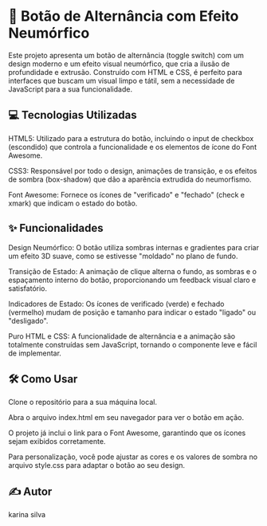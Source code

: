 # 🎨 Botão de Alternância com Efeito Neumórfico
Este projeto apresenta um botão de alternância (toggle switch) com um design moderno e um efeito visual neumórfico, que cria a ilusão de profundidade e extrusão. Construído com HTML e CSS, é perfeito para interfaces que buscam um visual limpo e tátil, sem a necessidade de JavaScript para a sua funcionalidade.

## 💻 Tecnologias Utilizadas
HTML5: Utilizado para a estrutura do botão, incluindo o input de checkbox (escondido) que controla a funcionalidade e os elementos de ícone do Font Awesome.

CSS3: Responsável por todo o design, animações de transição, e os efeitos de sombra (box-shadow) que dão a aparência extrudida do neumorfismo.

Font Awesome: Fornece os ícones de "verificado" e "fechado" (check e xmark) que indicam o estado do botão.

## ✨ Funcionalidades
Design Neumórfico: O botão utiliza sombras internas e gradientes para criar um efeito 3D suave, como se estivesse "moldado" no plano de fundo.

Transição de Estado: A animação de clique alterna o fundo, as sombras e o espaçamento interno do botão, proporcionando um feedback visual claro e satisfatório.

Indicadores de Estado: Os ícones de verificado (verde) e fechado (vermelho) mudam de posição e tamanho para indicar o estado "ligado" ou "desligado".

Puro HTML e CSS: A funcionalidade de alternância e a animação são totalmente construídas sem JavaScript, tornando o componente leve e fácil de implementar.

## 🛠️ Como Usar
Clone o repositório para a sua máquina local.

Abra o arquivo index.html em seu navegador para ver o botão em ação.

O projeto já inclui o link para o Font Awesome, garantindo que os ícones sejam exibidos corretamente.

Para personalização, você pode ajustar as cores e os valores de sombra no arquivo style.css para adaptar o botão ao seu design.

## ✍️ Autor
karina silva
